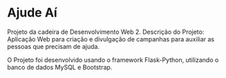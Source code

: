 # **Ajude Aí**

Projeto da cadeira de Desenvolvimento Web 2. Descrição do Projeto: Aplicação Web para criação e divulgação de campanhas para auxiliar as pessoas que precisam de ajuda.

O Projeto foi desenvolvido usando o framework Flask-Python, utilizando o banco de dados MySQL e Bootstrap.
